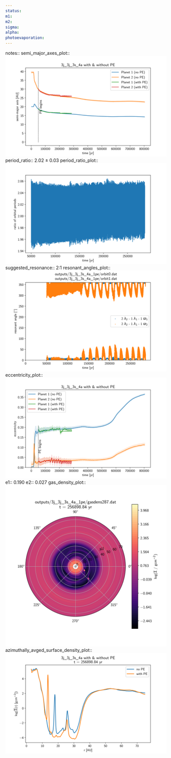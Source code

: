 ```yaml
---
status:
m1:
m2:
sigma:
alpha:
photoevaporation:
---
```


notes::
semi_major_axes_plot:: ![semi_major_axes_3j_3j_3s_4a_1pe.png](plots/semi_major_axes/semi_major_axes_3j_3j_3s_4a_1pe.png)
period_ratio:: 2.02 ± 0.03
period_ratio_plot:: ![period_ratio_3j_3j_3s_4a_1pe.png](plots/period_ratio/period_ratio_3j_3j_3s_4a_1pe.png)
suggested_resonance:: 2:1
resonant_angles_plot:: ![resonant_angles_3j_3j_3s_4a_1pe.png](plots/resonant_angles/resonant_angles_3j_3j_3s_4a_1pe.png)
eccentricity_plot:: ![eccentricity_3j_3j_3s_4a_1pe.png](plots/eccentricity/eccentricity_3j_3j_3s_4a_1pe.png)
e1:: 0.190
e2:: 0.027
gas_density_plot:: ![gas_density_3j_3j_3s_4a_1pe.png](plots/gas_density/gas_density_3j_3j_3s_4a_1pe.png)
azimuthally_avged_surface_density_plot:: ![azimuthally_avged_surface_density_3j_3j_3s_4a_1pe.png](plots/azimuthally_avged_surface_density/azimuthally_avged_surface_density_3j_3j_3s_4a_1pe.png)
